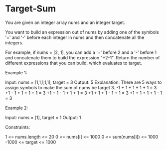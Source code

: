 # Target-Sum

You are given an integer array nums and an integer target.

You want to build an expression out of nums by adding one of the symbols '+' and '-' before each integer in nums and then concatenate all the integers.

For example, if nums = [2, 1], you can add a '+' before 2 and a '-' before 1 and concatenate them to build the expression "+2-1".
Return the number of different expressions that you can build, which evaluates to target.

 

Example 1:

Input: nums = [1,1,1,1,1], target = 3
Output: 5
Explanation: There are 5 ways to assign symbols to make the sum of nums be target 3.
-1 + 1 + 1 + 1 + 1 = 3
+1 - 1 + 1 + 1 + 1 = 3
+1 + 1 - 1 + 1 + 1 = 3
+1 + 1 + 1 - 1 + 1 = 3
+1 + 1 + 1 + 1 - 1 = 3

Example 2:

Input: nums = [1], target = 1
Output: 1
 

Constraints:

1 <= nums.length <= 20
0 <= nums[i] <= 1000
0 <= sum(nums[i]) <= 1000
-1000 <= target <= 1000
